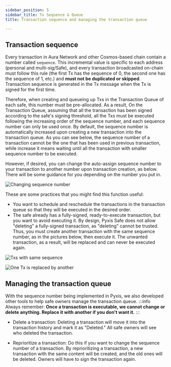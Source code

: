 ```yaml
---
sidebar_position: 5
sidebar_title: Tx Sequence & Queue
title: Transaction sequence and managing the transaction queue 

---
```

## Transaction sequence
Every transaction in Aura Network and other Cosmos-based chain contain a number called `sequence`. This incremental value is specific to each address (personal and multi-sig/Safe), and every transaction broadcasted on-chain must follow this rule (the first Tx has the sequence of 0, the second one has the sequence of 1, etc.) and **must not be duplicated or skipped**. Transaction sequence is generated in the Tx message when the Tx is signed for the first time.

Therefore, when creating and queueing up Txs in the Transaction Queue of each safe, this number must be pre-allocated. As a result, On the Transaction Queue, assuming that all the transaction has been signed according to the safe's signing threshold, all the Txs must be executed following the increasing order of the sequence number, and each sequence number can only be used once. By default, the sequence number is automatically increased upon creating a new transaction into the transaction queue. As you can see below, the sequence number of a transaction cannot be the one that has been used in previous transaction, while increase it means waiting until all the transaction with smaller sequence number to be executed.

However, if desired, you can change the auto-assign sequence number to your transaction to another number upon transaction creation, as below. There will be some guidance for you depending on the number you put in.

![Changing sequence number](/img/pyxis-safe/sequence_number.gif)

These are some practices that you might find this function useful:
- You want to schedule and reschedule the transactions in the transaction queue so that they will be executed in the desired order.
- The safe already has a fully-signed, ready-to-execute transaction, but you want to avoid executing it. By design, Pyxis Safe does not allow "deleting" a fully-signed transaction, as "deleting" cannot be trusted. Thus, you must create another transaction with the same sequence number, as in the pictures below, then execute it. The unwanted transaction, as a result, will be replaced and can never be executed again.

![Txs with same sequence](/img/pyxis-safe/same_sequence.png)

![One Tx is replaced by another](/img/pyxis-safe/transaction_replaced.png)

## Managing the transaction queue
With the sequence number being implemented in Pyxis, we also developed other tools to help safe owners manage the transaction queue.
:::info
Always remember: **Once a transaction is executable, we cannot change or delete anything. Replace it with another if you don't want it.**
::: 
- Delete a transaction: Deleting a transaction will move it into the transaction history and mark it as "Deleted." All safe owners will see who deleted the transaction.

- Reprioritize a transaction: Do this if you want to change the sequence number of a transaction. By reprioritizing a transaction, a new transaction with the same content will be created, and the old ones will be deleted. Owners will have to sign the transaction again. 
